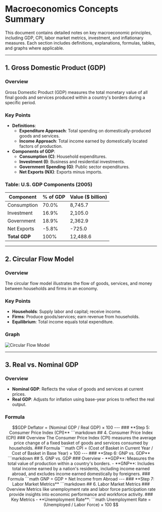 # Macroeconomics Concepts Summary

This document contains detailed notes on key macroeconomic principles, including GDP, CPI, labor market metrics, investment, and inflationary measures. Each section includes definitions, explanations, formulas, tables, and graphs where applicable.

---

## 1. Gross Domestic Product (GDP)

### Overview
Gross Domestic Product (GDP) measures the total monetary value of all final goods and services produced within a country's borders during a specific period.

### Key Points
- **Definitions**:
  - **Expenditure Approach**: Total spending on domestically-produced goods and services.
  - **Income Approach**: Total income earned by domestically located factors of production.
- **Components of GDP**:
  - **Consumption (C)**: Household expenditures.
  - **Investment (I)**: Business and residential investments.
  - **Government Spending (G)**: Public sector expenditures.
  - **Net Exports (NX)**: Exports minus imports.

### Table: U.S. GDP Components (2005)

| Component       | % of GDP | Value ($ billion) |
|------------------|----------|-------------------|
| Consumption      | 70.0%    | 8,745.7          |
| Investment       | 16.9%    | 2,105.0          |
| Government       | 18.9%    | 2,362.9          |
| Net Exports      | -5.8%    | -725.0           |
| **Total GDP**    | 100%     | 12,488.6         |

---

## 2. Circular Flow Model

### Overview
The circular flow model illustrates the flow of goods, services, and money between households and firms in an economy.

### Key Points
- **Households**: Supply labor and capital; receive income.
- **Firms**: Produce goods/services; earn revenue from households.
- **Equilibrium**: Total income equals total expenditure.

### Graph
![Circular Flow Model](A_visual_representation_of_the_circular_flow_model.png)

---

## 3. Real vs. Nominal GDP

### Overview
- **Nominal GDP**: Reflects the value of goods and services at current prices.
- **Real GDP**: Adjusts for inflation using base-year prices to reflect the real output.

### Formula
```math
GDP Deflator = (Nominal GDP / Real GDP) × 100



---

### **Step 5: Consumer Price Index (CPI)**
```markdown
## 4. Consumer Price Index (CPI)

### Overview
The Consumer Price Index (CPI) measures the average price change of a fixed basket of goods and services consumed by households.

### Formula
```math
CPI = (Cost of Basket in Current Year / Cost of Basket in Base Year) × 100


---

### **Step 6: GNP vs. GDP**
```markdown
## 5. GNP vs. GDP

### Overview
- **GDP**: Measures the total value of production within a country's borders.
- **GNP**: Includes total income earned by a nation's residents, including income earned abroad, and excludes income earned domestically by foreigners.

### Formula
```math
GNP = GDP + Net Income from Abroad


---

### **Step 7: Labor Market Metrics**
```markdown
## 6. Labor Market Metrics

### Overview
Metrics like unemployment rate and labor force participation rate provide insights into economic performance and workforce activity.

### Key Metrics
- **Unemployment Rate**:
```math
Unemployment Rate = (Unemployed / Labor Force) × 100
